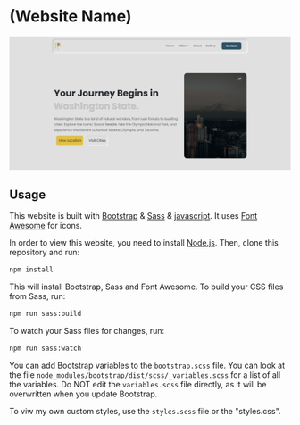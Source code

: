 # (Website Name)

<img src="./images/screen.png" />

## Usage

This website is built with [Bootstrap](https://getbootstrap.com/) & [Sass](https://sass-lang.com/) & [javascript](https://www.javascript.com/). It uses [Font Awesome](https://fontawesome.com/) for icons.

In order to view this website, you need to install [Node.js](https://nodejs.org/en/). Then, clone this repository and run:

```bash
npm install
```

This will install Bootstrap, Sass and Font Awesome. To build your CSS files from Sass, run:

```bash
npm run sass:build
```

To watch your Sass files for changes, run:

```bash
npm run sass:watch
```

You can add Bootstrap variables to the `bootstrap.scss` file. You can look at the file `node_modules/bootstrap/dist/scss/_variables.scss` for a list of all the variables. Do NOT edit the `variables.scss` file directly, as it will be overwritten when you update Bootstrap.

To viw my own custom styles, use the `styles.scss` file or the "styles.css".

